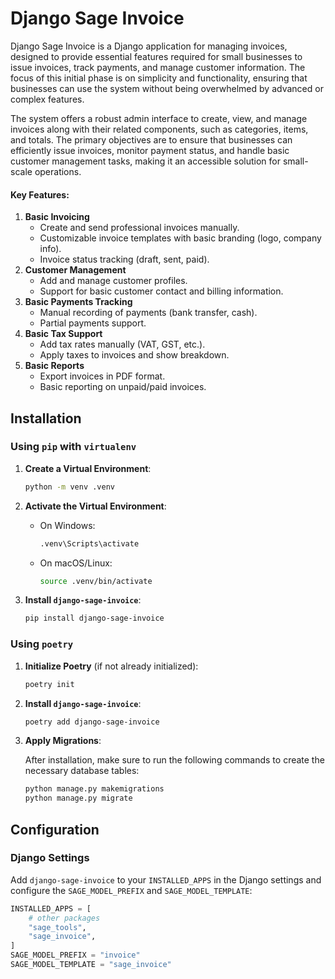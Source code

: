 # Django Sage Invoice

Django Sage Invoice is a Django application for managing invoices, designed to provide essential features required for small businesses to issue invoices, track payments, and manage customer information. The focus of this initial phase is on simplicity and functionality, ensuring that businesses can use the system without being overwhelmed by advanced or complex features.

The system offers a robust admin interface to create, view, and manage invoices along with their related components, such as categories, items, and totals. The primary objectives are to ensure that businesses can efficiently issue invoices, monitor payment status, and handle basic customer management tasks, making it an accessible solution for small-scale operations.

#### **Key Features:**

1. **Basic Invoicing**
   - Create and send professional invoices manually.
   - Customizable invoice templates with basic branding (logo, company info).
   - Invoice status tracking (draft, sent, paid).
2. **Customer Management**
   - Add and manage customer profiles.
   - Support for basic customer contact and billing information.
3. **Basic Payments Tracking**
   - Manual recording of payments (bank transfer, cash).
   - Partial payments support.
4. **Basic Tax Support**
   - Add tax rates manually (VAT, GST, etc.).
   - Apply taxes to invoices and show breakdown.
5. **Basic Reports**
   - Export invoices in PDF format.
   - Basic reporting on unpaid/paid invoices.


## Installation

### Using `pip` with `virtualenv`

1. **Create a Virtual Environment**:

    ```bash
    python -m venv .venv
    ```

2. **Activate the Virtual Environment**:

   - On Windows:

     ```bash
     .venv\Scripts\activate
     ```

   - On macOS/Linux:

     ```bash
     source .venv/bin/activate
     ```

3. **Install `django-sage-invoice`**:

    ```bash
    pip install django-sage-invoice
    ```

### Using `poetry`

1. **Initialize Poetry** (if not already initialized):

    ```bash
    poetry init
    ```

2. **Install `django-sage-invoice`**:

    ```bash
    poetry add django-sage-invoice
    ```

3. **Apply Migrations**:

    After installation, make sure to run the following commands to create the necessary database tables:

    ```bash
    python manage.py makemigrations
    python manage.py migrate
    ```

## Configuration

### Django Settings

Add `django-sage-invoice` to your `INSTALLED_APPS` in the Django settings and configure the `SAGE_MODEL_PREFIX` and `SAGE_MODEL_TEMPLATE`:

```python
INSTALLED_APPS = [
    # other packages
    "sage_tools",
    "sage_invoice",
]
SAGE_MODEL_PREFIX = "invoice"
SAGE_MODEL_TEMPLATE = "sage_invoice"
```
